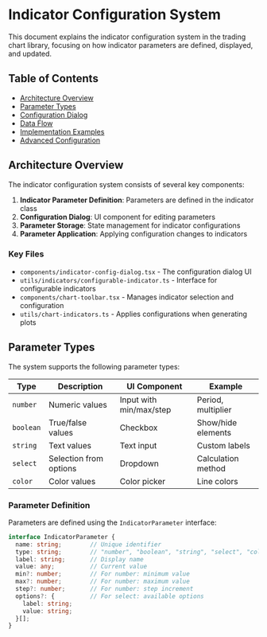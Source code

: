 # Indicator Configuration System

This document explains the indicator configuration system in the trading chart library, focusing on how indicator parameters are defined, displayed, and updated.

## Table of Contents

- [Architecture Overview](#architecture-overview)
- [Parameter Types](#parameter-types)
- [Configuration Dialog](#configuration-dialog)
- [Data Flow](#data-flow)
- [Implementation Examples](#implementation-examples)
- [Advanced Configuration](#advanced-configuration)

## Architecture Overview

The indicator configuration system consists of several key components:

1. **Indicator Parameter Definition**: Parameters are defined in the indicator class
2. **Configuration Dialog**: UI component for editing parameters
3. **Parameter Storage**: State management for indicator configurations
4. **Parameter Application**: Applying configuration changes to indicators

### Key Files

- `components/indicator-config-dialog.tsx` - The configuration dialog UI
- `utils/indicators/configurable-indicator.ts` - Interface for configurable indicators
- `components/chart-toolbar.tsx` - Manages indicator selection and configuration
- `utils/chart-indicators.ts` - Applies configurations when generating plots

## Parameter Types

The system supports the following parameter types:

| Type | Description | UI Component | Example |
|------|-------------|-------------|---------|
| `number` | Numeric values | Input with min/max/step | Period, multiplier |
| `boolean` | True/false values | Checkbox | Show/hide elements |
| `string` | Text values | Text input | Custom labels |
| `select` | Selection from options | Dropdown | Calculation method |
| `color` | Color values | Color picker | Line colors |

### Parameter Definition

Parameters are defined using the `IndicatorParameter` interface:

```typescript
interface IndicatorParameter {
  name: string;        // Unique identifier
  type: string;        // "number", "boolean", "string", "select", "color"
  label: string;       // Display name
  value: any;          // Current value
  min?: number;        // For number: minimum value
  max?: number;        // For number: maximum value
  step?: number;       // For number: step increment
  options?: {          // For select: available options
    label: string;
    value: string;
  }[];
}

